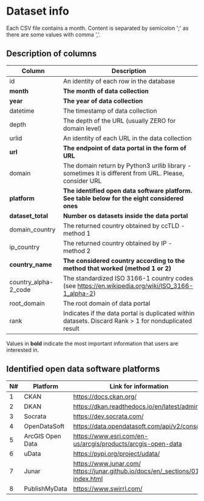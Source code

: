 # Dataset info

Each CSV file contains a month. Content is separated by semicolon ';' as there are some values with comma ','.

## Description of columns

Column | Description
------ | -----------
id | An identity of each row in the database
**month** | **The month of data collection**
**year** | **The year of data collection**
datetime | The timestamp of data collection
depth | The depth of the URL (usually ZERO for domain level)
urlid | An identity of each URL in the data collection
**url** | **The endpoint of data portal in the form of URL**
domain | The domain return by Python3 *urllib* library - sometimes it is different from URL. Please, consider URL 
**platform** | **The identified open data software platform. See table below for the eight considered ones**
**dataset_total** | **Number os datasets inside the data portal**
domain_country | The returned country obtained by ccTLD - method 1
ip_country | The returned country obtained by IP - method 2
**country_name** | **The considered country according to the method that worked (method 1 or 2)**
country_alpha-2_code | The standardized ISO 3166-1 country codes (see https://en.wikipedia.org/wiki/ISO_3166-1_alpha-2)
root_domain | The root domain of data portal
rank | Indicates if the data portal is duplicated within datasets. Discard Rank > 1 for nonduplicated result

Values in **bold** indicate the most important information that users are interested in.

## Identified open data software platforms

N# | Platform | Link for information
-- | -------- | --------------------
1 | CKAN | https://docs.ckan.org/
2 | DKAN | https://dkan.readthedocs.io/en/latest/admin/
3 | Socrata | https://dev.socrata.com/
4 | OpenDataSoft | https://data.opendatasoft.com/api/v2/console
5 | ArcGIS Open Data | https://www.esri.com/en-us/arcgis/products/arcgis-open-data | https://akharris.github.io/arc-swag
6 | uData | https://pypi.org/project/udata/
7 | Junar | https://www.junar.com/ https://junar.github.io/docs/en/_sections/01-index.html
8 | PublishMyData | https://www.swirrl.com/

